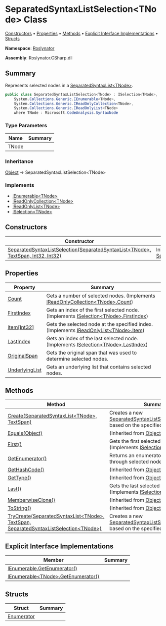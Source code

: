 # SeparatedSyntaxListSelection\<TNode> Class

[Constructors](#constructors) &#x2022; [Properties](#properties) &#x2022; [Methods](#methods) &#x2022; [Explicit Interface Implementations](#explicit-interface-implementations) &#x2022; [Structs](#structs)

**Namespace**: [Roslynator](../README.md)

**Assembly**: Roslynator\.CSharp\.dll

## Summary

Represents selected nodes in a [SeparatedSyntaxList\<TNode>](https://docs.microsoft.com/en-us/dotnet/api/microsoft.codeanalysis.separatedsyntaxlist-1)\.

```csharp
public class SeparatedSyntaxListSelection<TNode> : ISelection<TNode>,
    System.Collections.Generic.IEnumerable<TNode>,
    System.Collections.Generic.IReadOnlyCollection<TNode>,
    System.Collections.Generic.IReadOnlyList<TNode>
    where TNode : Microsoft.CodeAnalysis.SyntaxNode
```

### Type Parameters

| Name | Summary |
| ---- | ------- |
| TNode | |

### Inheritance

[Object](https://docs.microsoft.com/en-us/dotnet/api/system.object) &#x2192; SeparatedSyntaxListSelection\<TNode>

### Implements

* [IEnumerable\<TNode>](https://docs.microsoft.com/en-us/dotnet/api/system.collections.generic.ienumerable-1)
* [IReadOnlyCollection\<TNode>](https://docs.microsoft.com/en-us/dotnet/api/system.collections.generic.ireadonlycollection-1)
* [IReadOnlyList\<TNode>](https://docs.microsoft.com/en-us/dotnet/api/system.collections.generic.ireadonlylist-1)
* [ISelection\<TNode>](../ISelection-1/README.md)

## Constructors

| Constructor | Summary |
| ----------- | ------- |
| [SeparatedSyntaxListSelection(SeparatedSyntaxList\<TNode>, TextSpan, Int32, Int32)](-ctor/README.md) | Initializes a new instance of the [SeparatedSyntaxListSelection\<TNode>](./README.md)\. |

## Properties

| Property | Summary |
| -------- | ------- |
| [Count](Count/README.md) | Gets a number of selected nodes\. \(Implements [IReadOnlyCollection\<TNode>.Count](https://docs.microsoft.com/en-us/dotnet/api/system.collections.generic.ireadonlycollection-1.count)\) |
| [FirstIndex](FirstIndex/README.md) | Gets an index of the first selected node\. \(Implements [ISelection\<TNode>.FirstIndex](../ISelection-1/FirstIndex/README.md)\) |
| [Item\[Int32\]](Item/README.md) | Gets the selected node at the specified index\. \(Implements [IReadOnlyList\<TNode>.Item](https://docs.microsoft.com/en-us/dotnet/api/system.collections.generic.ireadonlylist-1.item)\) |
| [LastIndex](LastIndex/README.md) | Gets an index of the last selected node\. \(Implements [ISelection\<TNode>.LastIndex](../ISelection-1/LastIndex/README.md)\) |
| [OriginalSpan](OriginalSpan/README.md) | Gets the original span that was used to determine selected nodes\. |
| [UnderlyingList](UnderlyingList/README.md) | Gets an underlying list that contains selected nodes\. |

## Methods

| Method | Summary |
| ------ | ------- |
| [Create(SeparatedSyntaxList\<TNode>, TextSpan)](Create/README.md) | Creates a new [SeparatedSyntaxListSelection\<TNode>](./README.md) based on the specified list and span\. |
| [Equals(Object)](https://docs.microsoft.com/en-us/dotnet/api/system.object.equals) |  \(Inherited from [Object](https://docs.microsoft.com/en-us/dotnet/api/system.object)\) |
| [First()](First/README.md) | Gets the first selected node\. \(Implements [ISelection\<TNode>.First](../ISelection-1/First/README.md)\) |
| [GetEnumerator()](GetEnumerator/README.md) | Returns an enumerator that iterates through selected nodes\. |
| [GetHashCode()](https://docs.microsoft.com/en-us/dotnet/api/system.object.gethashcode) |  \(Inherited from [Object](https://docs.microsoft.com/en-us/dotnet/api/system.object)\) |
| [GetType()](https://docs.microsoft.com/en-us/dotnet/api/system.object.gettype) |  \(Inherited from [Object](https://docs.microsoft.com/en-us/dotnet/api/system.object)\) |
| [Last()](Last/README.md) | Gets the last selected node\. \(Implements [ISelection\<TNode>.Last](../ISelection-1/Last/README.md)\) |
| [MemberwiseClone()](https://docs.microsoft.com/en-us/dotnet/api/system.object.memberwiseclone) |  \(Inherited from [Object](https://docs.microsoft.com/en-us/dotnet/api/system.object)\) |
| [ToString()](https://docs.microsoft.com/en-us/dotnet/api/system.object.tostring) |  \(Inherited from [Object](https://docs.microsoft.com/en-us/dotnet/api/system.object)\) |
| [TryCreate(SeparatedSyntaxList\<TNode>, TextSpan, SeparatedSyntaxListSelection\<TNode>)](TryCreate/README.md) | Creates a new [SeparatedSyntaxListSelection\<TNode>](./README.md) based on the specified list and span\. |

## Explicit Interface Implementations

| Member | Summary |
| ------ | ------- |
| [IEnumerable.GetEnumerator()](System-Collections-IEnumerable-GetEnumerator/README.md) | |
| [IEnumerable\<TNode>.GetEnumerator()](System-Collections-Generic-IEnumerable-TNode--GetEnumerator/README.md) | |

## Structs

| Struct | Summary |
| ------ | ------- |
| [Enumerator](Enumerator/README.md) | |

